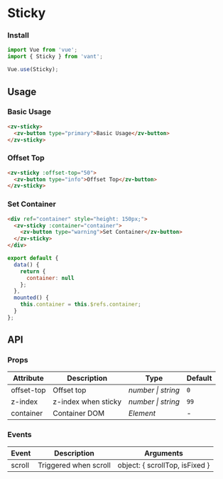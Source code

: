 # Sticky

### Install

```js
import Vue from 'vue';
import { Sticky } from 'vant';

Vue.use(Sticky);
```

## Usage

### Basic Usage

```html
<zv-sticky>
  <zv-button type="primary">Basic Usage</zv-button>
</zv-sticky>
```

### Offset Top

```html
<zv-sticky :offset-top="50">
  <zv-button type="info">Offset Top</zv-button>
</zv-sticky>
```

### Set Container

```html
<div ref="container" style="height: 150px;">
  <zv-sticky :container="container">
    <zv-button type="warning">Set Container</zv-button>
  </zv-sticky>
</div>
```

```js
export default {
  data() {
    return {
      container: null
    };
  },
  mounted() {
    this.container = this.$refs.container;
  }
};
```

## API

### Props

| Attribute | Description | Type | Default |
|------|------|------|------|
| offset-top | Offset top | *number \| string* | `0` |
| z-index | z-index when sticky | *number \| string* | `99` |
| container | Container DOM | *Element* | - |

### Events

| Event | Description | Arguments |
|------|------|------|
| scroll | Triggered when scroll | object: { scrollTop, isFixed } |
